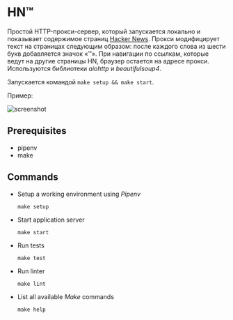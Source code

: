 # HN™

Простой HTTP-прокси-сервер, который запускается локально и показывает содержимое
страниц [Hacker News](https://news.ycombinator.com). Прокси модифицирует текст
на страницах следующим образом: после каждого слова из шести букв добавляется
значок «™». При навигации по ссылкам, которые ведут на другие страницы HN,
браузер остается на адресе прокси. Используются библиотеки _aiohttp_
и _beautifulsoup4_.

Запускается командой `make setup && make start`.

Пример:

![screenshot](https://i.imgur.com/ilTnDM7.png)

## Prerequisites

- pipenv
- make

## Commands

- Setup a working environment using _Pipenv_

  `make setup`

- Start application server

  `make start`

- Run tests

  `make test`

- Run linter

  `make lint`

- List all available _Make_ commands

  `make help`
